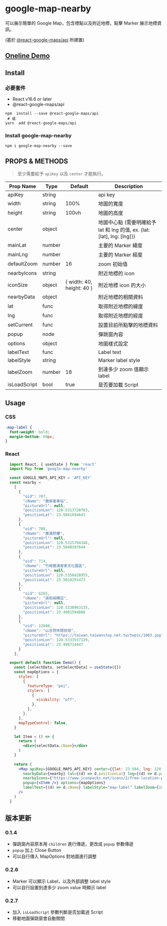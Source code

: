 # google-map-nearby

可以展示簡單的 Google Map，包含標點以及附近地標，點擊 Marker 展示地標資訊。

(基於 [@react-google-maps/api](https://github.com/JustFly1984/react-google-maps-api) 所建置)

## [Oneline Demo](https://no-ttt.github.io/google-map-nearby/)

## Install
### 必要套件
- React v16.6 or later
- @react-google-maps/api

```
npm  install --save @react-google-maps/api
 # 或
yarn  add @react-google-maps/api
```

### Install google-map-nearby 
```
npm i google-map-nearby --save
```

## PROPS & METHODS
> 至少需要給予 `apiKey` 以及 `center` 才能執行。

|Prop Name | Type | Default | Description |
| -------- | -------- | -------- | -------- |
| apiKey     | string     |     | api key     |
| width     | string     | 100%     | 地圖的寬度     |
| height     | string     | 100vh     | 地圖的高度     |
| center     | object     |      | 地圖中心點 (需要明確給予 lat 和 lng 的值, ex. {lat: [lat], lng: [lng]})     |
| mainLat     | number     |     | 主要的 Marker 緯度     |
| mainLng     | number     |     |  主要的 Marker 經度    |
| defaultZoom     | number     | 16     |  zoom 初始值    |
| nearbyIcons     | string     |      |  附近地標的 icon    |
| iconSize     | object     |  { width: 40, height: 40 }   |   附近地標 icon 的大小   |
| nearbyData     | object     |     |   附近地標的相關資料   |
| lat     | func     |      |  取得附近地標的緯度    |
| lng     | func     |      |   取得附近地標的經度   |
| setCurrent     | func     |      |   設置目前所點擊的地標資料   |
| popup     | node     |      |   彈跳窗內容   |
| options     | object     |      |   地圖樣式設定   |
| labelText     | func     |      | Label text     |
| labelStyle     | string     |      | Marker label style     |
| labelZoom     | number     |  18    | 到達多少 zoom 值顯示 label     |
| isLoadScript     | bool     |   true   |   是否要加載 Script   |

## Usage
### CSS
```css
.map-label {
  font-weight: bold;
  margin-bottom: 60px;
}
```

### React
```jsx
  import React, { useState } from 'react'
  import Map from 'google-map-nearby'

  const GOOGLE_MAPS_API_KEY = 'API_KEY'
  const nearby = 
    [
      {
        "oid": 707,
        "cName": "鹿麻產車站",
        "pictureUrl": null,
        "positionLon": 120.5313720703,
        "positionLat": 23.5041694641
      },
      {
        "oid": 708,
        "cName": "鹿滿菸樓",
        "pictureUrl": null,
        "positionLon": 120.5315704346,
        "positionLat": 23.5040397644
      },
      {
        "oid": 714,
        "cName": "竹崎鹿滿客家文化園區",
        "pictureUrl": null,
        "positionLon": 120.5358428955,
        "positionLat": 23.5018291473
      },
      {
        "oid": 6265,
        "cName": "英和碗粿店",
        "pictureUrl": null,
        "positionLon": 120.5330963135,
        "positionLat": 23.4981594086
      },
      {
        "oid": 12048,
        "cName": "山合院休閒民宿",
        "pictureUrl": "https://taiwan.taiwanstay.net.tw/twpic/1063.jpg",
        "positionLon": 120.5333557129,
        "positionLat": 23.498714447
      }
    ];

  export default function Demo() {
    const [selectData, setSelectData] = useState({})
    const mapOptions = {
      styles: [
        {
          featureType: "poi",
          stylers: [
            {
              visibility: "off",
            },
          ],
        },
      ],
      mapTypeControl: false,
    }

    let Item = () => {
      return (
        <div>{selectData.cName}</div>
      )
    }
    
    return (
      <Map apiKey={GOOGLE_MAPS_API_KEY} center={{lat: 23.504, lng: 120.531 }} defaultZoom={16} mainLat={23.504} mainLng={120.531} 
        nearbyData={nearby} lat={(d) => d.positionLat} lng={(d) => d.positionLon} setCurrent={(data) => setSelectData(data)}
        nearbyIcons={"https://www.iconpacks.net/icons/2/free-location-pin-icon-2965-thumb.png"} iconSize={{ width: 40, height: 40 }}
        popup={<Item />} options={mapOptions}
        labelText={(d) => d.cName} labelStyle="map-label" labelZoom={18}
      />
    )
  }
```

## 版本更新
### 0.1.4
- 彈跳窗內容原本用 `children` 進行傳遞，更改成 `popup` 參數傳遞
- `popup` 加上 Close Button
- 可以自行傳入 MapOptions 對地圖進行調整

### 0.2.6
- Marker 可以顯示 Label，以及外部調整 label style
- 可以自行設置到達多少 zoom value 時顯示 label

### 0.2.7
- 加入 `isLoadScript` 參數判斷是否加載過 Script
- 移動地圖彈跳窗會自動關閉